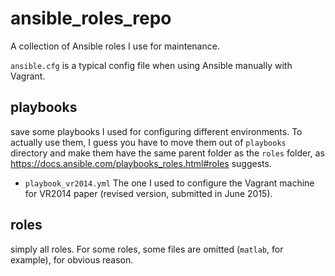 # ansible_roles_repo
A collection of Ansible roles I use for maintenance.


`ansible.cfg` is a typical config file when using Ansible manually with Vagrant.

## playbooks

save some playbooks I used for configuring different environments. To actually use them, I guess you have to move them out of `playbooks` directory and make them have the same parent folder as the `roles` folder, as <https://docs.ansible.com/playbooks_roles.html#roles> suggests.

* `playbook_vr2014.yml` The one I used to configure the Vagrant machine for VR2014 paper (revised version, submitted in June 2015).

## roles 

simply all roles. For some roles, some files are omitted (`matlab`, for example), for obvious reason.